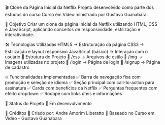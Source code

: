 🎬 Clone da Página Inicial da Netflix
Projeto desenvolvido como parte dos estudos do curso Curso em Vídeo ministrado por Gustavo Guanabara.



📌 Objetivo
Criar um clone da página inicial da Netflix utilizando HTML, CSS e JavaScript, aplicando conceitos de responsividade, estilização e interatividade.



🛠️ Tecnologias Utilizadas
HTML5 → Estruturação da página
CSS3 → Estilização e layout responsivo
JavaScript (básico) → Interação com o usuário
📂 Estrutura do Projeto
📁 /css → Arquivos de estilo
📁 /img → Imagens utilizadas no projeto
📁 /login → Página de login
📁 /signup → Página de cadastro




🔥 Funcionalidades Implementadas
✅ Barra de navegação fixa com promoção e seleção de idioma
✅ Seção principal com call-to-action para assinatura
✅ Cards com benefícios da Netflix
✅ Perguntas frequentes com efeito dropdown
✅ Rodapé com links úteis e informações




📅 Status do Projeto
🚧 Em desenvolvimento



📝 Créditos
📌 Criado por: Andre Amorim Liberatto
📌 Baseado no Curso em Vídeo - Gustavo Guanabara
